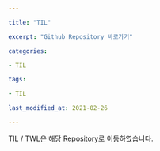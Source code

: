 ```yaml
---

title: "TIL"

excerpt: "Github Repository 바로가기"

categories:

- TIL

tags:

- TIL

last_modified_at: 2021-02-26

---
```


TIL / TWL은 해당 [Repository](https://github.com/jaemuYeo/TIL_TWL)로 이동하였습니다.
